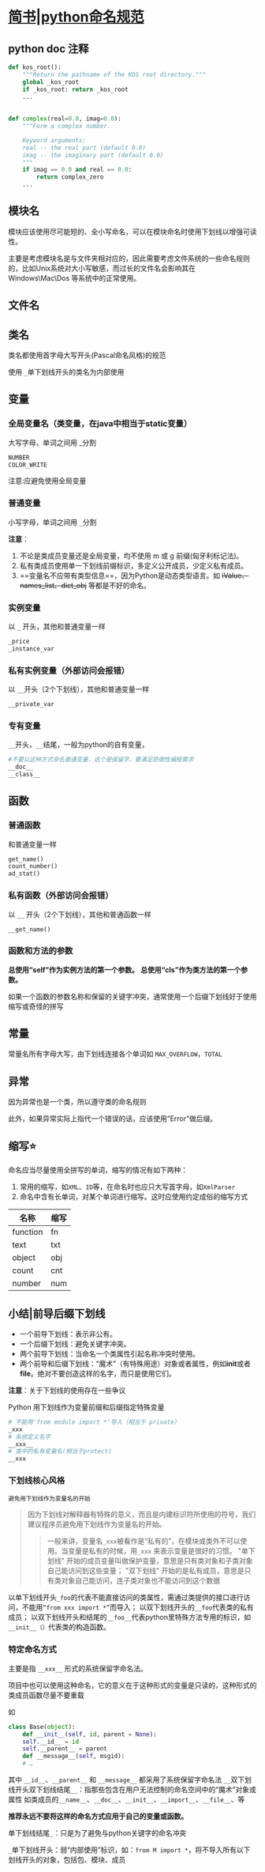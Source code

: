 # [简书|python命名规范](https://www.jianshu.com/p/a793c0d960fe)

## python doc 注释

```python
def kos_root():
    """Return the pathname of the KOS root directory."""
    global _kos_root
    if _kos_root: return _kos_root
    ...
    
    
def complex(real=0.0, imag=0.0):
    """Form a complex number.

    Keyword arguments:
    real -- the real part (default 0.0)
    imag -- the imaginary part (default 0.0)
    """
    if imag == 0.0 and real == 0.0:
        return complex_zero
    ...
```



## 模块名

模块应该使用尽可能短的、全小写命名，可以在模块命名时使用下划线以增强可读性。

主要是考虑模块名是与文件夹相对应的，因此需要考虑文件系统的一些命名规则的，比如Unix系统对大小写敏感，而过长的文件名会影响其在 Windows\Mac\Dos 等系统中的正常使用。

## 文件名



## 类名

类名都使用首字母大写开头(Pascal命名风格)的规范

使用 `_`单下划线开头的类名为内部使用





## 变量

### 全局变量名（类变量，在java中相当于static变量）

大写字母，单词之间用 _分割

```python
NUMBER
COLOR_WRITE
```

注意:应避免使用全局变量





### 普通变量

小写字母，单词之间用 `_`分割

**注意**：

1. 不论是类成员变量还是全局变量，均不使用 m 或 g 前缀(匈牙利标记法)。
2. 私有类成员使用单一下划线前缀标识，多定义公开成员，少定义私有成员。
3. ==变量名不应带有类型信息==，因为Python是动态类型语言。如 ~~iValue、names_list、dict_obj~~ 等都是不好的命名。





### 实例变量

以 `_` 开头，其他和普通变量一样

```python
_price
_instance_var
```



### 私有实例变量（外部访问会报错）

以 `__`开头（2个下划线），其他和普通变量一样

```python
__private_var
```





### 专有变量

`__`开头，`__`结尾，一般为python的自有变量，

```python
#不要以这种方式命名普通变量，这个是保留字，要满足防御性编程需求
__doc__
__class__
```





## 函数

### 普通函数

和普通变量一样

```python
get_name()
count_number()
ad_stat()
```



### 私有函数（外部访问会报错）

以 `__` 开头（2个下划线），其他和普通函数一样

```python
__get_name()
```







### 函数和方法的参数

**总使用“self”作为实例方法的第一个参数。**
**总使用“cls”作为类方法的第一个参数。**

如果一个函数的参数名称和保留的关键字冲突，通常使用一个后缀下划线好于使用缩写或奇怪的拼写





## 常量

常量名所有字母大写，由下划线连接各个单词如 `MAX_OVERFLOW`，`TOTAL`





## 异常

因为异常也是一个类，所以遵守类的命名规则

此外，如果异常实际上指代一个错误的话，应该使用“Error”做后缀。





## 缩写⭐

命名应当尽量使用全拼写的单词，缩写的情况有如下两种：

1. 常用的缩写，如`XML`、`ID`等，在命名时也应只大写首字母，如`XmlParser`
2. 命名中含有长单词，对某个单词进行缩写。这时应使用约定成俗的缩写方式

| 名称     | 缩写 |
| -------- | ---- |
| function | fn   |
| text     | txt  |
| object   | obj  |
| count    | cnt  |
| number   | num  |





## 小结|前导后缀下划线

- 一个前导下划线：表示非公有。
- 一个后缀下划线：避免关键字冲突。
- 两个前导下划线：当命名一个类属性引起名称冲突时使用。
- 两个前导和后缀下划线：“魔术”（有特殊用途）对象或者属性，例如**init**或者**file**。绝对不要创造这样的名字，而只是使用它们。

**注意**：关于下划线的使用存在一些争议

Python 用下划线作为变量前缀和后缀指定特殊变量

```python
# 不能用'from module import *'导入（相当于 private）
_xxx
# 系统定义名字
__xxx__
# 类中的私有变量名(相当于protect)
__xxx
```







### 下划线核心风格

```
避免用下划线作为变量名的开始
```

> 因为下划线对解释器有特殊的意义，而且是内建标识符所使用的符号，我们建议程序员避免用下划线作为变量名的开始。
>
> > 一般来讲，变量名`_xxx`被看作是“私有的”，在模块或类外不可以使用。当变量是私有的时候，用`_xxx` 来表示变量是很好的习惯。
> >  "单下划线" 开始的成员变量叫做保护变量，意思是只有类对象和子类对象自己能访问到这些变量；
> >  "双下划线" 开始的是私有成员，意思是只有类对象自己能访问，连子类对象也不能访问到这个数据

以单下划线开头`_foo`的代表不能直接访问的类属性，需通过类提供的接口进行访问，不能用`“from xxx import *”`而导入；
 以双下划线开头的`__foo`代表类的私有成员；
 以双下划线开头和结尾的`__foo__`代表python里特殊方法专用的标识，如`__init__（）`代表类的构造函数。



### 特定命名方式

主要是指 `__xxx__` 形式的系统保留字命名法。

项目中也可以使用这种命名，它的意义在于这种形式的变量是只读的，这种形式的类成员函数尽量不要重载

如



```python
class Base(object):
    def __init__(self, id, parent = None):
    self.__id__ = id
    self.__parent__ = parent
    def __message__(self, msgid):
    # …
```

其中 `__id__`、`__parent__` 和 `__message__` 都采用了系统保留字命名法
 `__`双下划线开头双下划线结尾`__`：指那些包含在用户无法控制的命名空间中的“魔术”对象或属性
 如类成员的`__name__`、`__doc__`、`__init__`、`__import__`、`__file__`、等

**推荐永远不要将这样的命名方式应用于自己的变量或函数。**

单下划线结尾`_`：只是为了避免与python关键字的命名冲突

`_`单下划线开头：弱“内部使用”标识，如：`from M import *`，将不导入所有以下划线开头的对象，包括包、模块、成员







